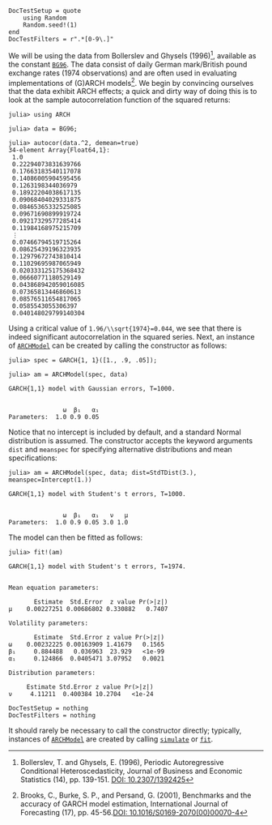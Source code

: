 ```@meta
DocTestSetup = quote
    using Random
    Random.seed!(1)
end
DocTestFilters = r".*[0-9\.]"
```

We will be using the data from Bollerslev and Ghysels (1996)[^1], available as the constant [`BG96`](@ref). The data consist of daily German mark/British pound exchange rates (1974 observations) and are often used in evaluating
implementations of (G)ARCH models[^2]. We begin by convincing ourselves that the data exhibit ARCH effects; a quick and dirty way of doing this is to look at the sample autocorrelation function of the squared returns:

```jldoctest MANUAL
julia> using ARCH

julia> data = BG96;

julia> autocor(data.^2, demean=true)
34-element Array{Float64,1}:
 1.0
 0.22294073831639766
 0.17663183540117078
 0.14086005904595456
 0.1263198344036979
 0.18922204038617135
 0.09068404029331875
 0.08465365332525085
 0.09671690899919724
 0.09217329577285414
 0.11984168975215709
 ⋮
 0.07466794519715264
 0.08625439196323935
 0.12979672743810414
 0.11029695987065949
 0.020333125175368432
 0.06660771180529149
 0.043868942059016085
 0.07365813446860613
 0.08576511654817065
 0.0585543055306397
 0.040148029799140304
```

Using a critical value of ``1.96/\\sqrt{1974}=0.044``, we see that there is indeed significant autocorrelation in the squared series.
Next, an instance of [`ARCHModel`](@ref) can be created by calling the constructor as follows:

[^1]: Bollerslev, T. and Ghysels, E. (1996), Periodic Autoregressive Conditional Heteroscedasticity, Journal of Business and Economic Statistics (14), pp. 139-151. [DOI: 10.2307/1392425](https://doi.org/10.2307/1392425)
[^2]: Brooks, C., Burke, S. P., and Persand, G. (2001), Benchmarks and the accuracy of GARCH model estimation, International Journal of Forecasting (17), pp. 45-56.[DOI: 10.1016/S0169-2070(00)00070-4](https://doi.org/10.1016/S0169-2070(00)00070-4)

```jldoctest MANUAL
julia> spec = GARCH{1, 1}([1., .9, .05]);

julia> am = ARCHModel(spec, data)

GARCH{1,1} model with Gaussian errors, T=1000.


               ω  β₁   α₁
Parameters:  1.0 0.9 0.05
```

Notice that no intercept is included by default, and a standard Normal distribution is assumed. The constructor accepts the keyword arguments `dist` and `meanspec` for specifying alternative distributions and mean specifications:

```jldoctest MANUAL
julia> am = ARCHModel(spec, data; dist=StdTDist(3.), meanspec=Intercept(1.))

GARCH{1,1} model with Student's t errors, T=1000.


               ω  β₁   α₁   ν   μ
Parameters:  1.0 0.9 0.05 3.0 1.0

```

The model can then be fitted as follows:

```jldoctest MANUAL
julia> fit!(am)

GARCH{1,1} model with Student's t errors, T=1974.


Mean equation parameters:

       Estimate  Std.Error  z value Pr(>|z|)
μ    0.00227251 0.00686802 0.330882   0.7407

Volatility parameters:

       Estimate  Std.Error z value Pr(>|z|)
ω    0.00232225 0.00163909 1.41679   0.1565
β₁     0.884488   0.036963  23.929   <1e-99
α₁     0.124866  0.0405471 3.07952   0.0021

Distribution parameters:

     Estimate Std.Error z value Pr(>|z|)
ν     4.11211  0.400384 10.2704   <1e-24
```

```@meta
DocTestSetup = nothing
DocTestFilters = nothing
```

It should rarely be necessary to call the constructor directly; typically, instances of [`ARCHModel`](@ref) are created by calling [`simulate`](@ref) or [`fit`](@ref).

